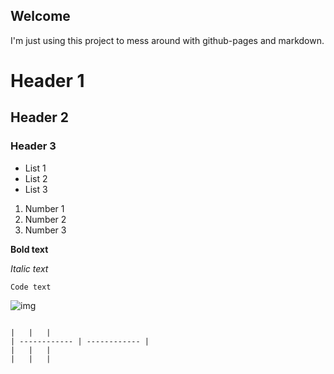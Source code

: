 ## Welcome

I'm just using this project to mess around with github-pages and markdown.

# Header 1
## Header 2
### Header 3

- List 1
- List 2
- List 3

1. Number 1
2. Number 2
3. Number 3

**Bold text**

_Italic text_

`Code text`

![img](src)


```table test

|   |   |
| ------------ | ------------ |
|   |   |
|   |   |
```
